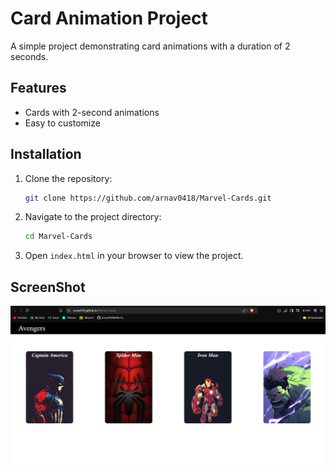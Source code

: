 # Card Animation Project

A simple project demonstrating card animations with a duration of 2 seconds.

## Features

- Cards with 2-second animations
- Easy to customize

## Installation

1. Clone the repository:
    ```bash
    git clone https://github.com/arnav0418/Marvel-Cards.git
    ```
2. Navigate to the project directory:
    ```bash
    cd Marvel-Cards
    ```
3. Open `index.html` in your browser to view the project.

## ScreenShot
![Alt text](Photos/ScreenShot.png)


